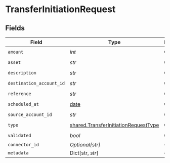 # TransferInitiationRequest


## Fields

| Field                                                                                        | Type                                                                                         | Required                                                                                     | Description                                                                                  | Example                                                                                      |
| -------------------------------------------------------------------------------------------- | -------------------------------------------------------------------------------------------- | -------------------------------------------------------------------------------------------- | -------------------------------------------------------------------------------------------- | -------------------------------------------------------------------------------------------- |
| `amount`                                                                                     | *int*                                                                                        | :heavy_check_mark:                                                                           | N/A                                                                                          |                                                                                              |
| `asset`                                                                                      | *str*                                                                                        | :heavy_check_mark:                                                                           | N/A                                                                                          | USD                                                                                          |
| `description`                                                                                | *str*                                                                                        | :heavy_check_mark:                                                                           | N/A                                                                                          |                                                                                              |
| `destination_account_id`                                                                     | *str*                                                                                        | :heavy_check_mark:                                                                           | N/A                                                                                          |                                                                                              |
| `reference`                                                                                  | *str*                                                                                        | :heavy_check_mark:                                                                           | N/A                                                                                          | XXX                                                                                          |
| `scheduled_at`                                                                               | [date](https://docs.python.org/3/library/datetime.html#date-objects)                         | :heavy_check_mark:                                                                           | N/A                                                                                          |                                                                                              |
| `source_account_id`                                                                          | *str*                                                                                        | :heavy_check_mark:                                                                           | N/A                                                                                          |                                                                                              |
| `type`                                                                                       | [shared.TransferInitiationRequestType](../../models/shared/transferinitiationrequesttype.md) | :heavy_check_mark:                                                                           | N/A                                                                                          |                                                                                              |
| `validated`                                                                                  | *bool*                                                                                       | :heavy_check_mark:                                                                           | N/A                                                                                          |                                                                                              |
| `connector_id`                                                                               | *Optional[str]*                                                                              | :heavy_minus_sign:                                                                           | N/A                                                                                          |                                                                                              |
| `metadata`                                                                                   | Dict[str, *str*]                                                                             | :heavy_minus_sign:                                                                           | N/A                                                                                          |                                                                                              |